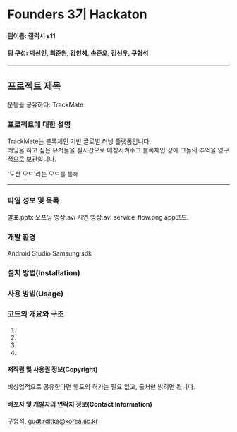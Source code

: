 # Founders 3기 Hackaton  

#### 팀이름: 갤럭시 s11

#### 팀 구성: 박신언, 최준원, 강인혜, 송준오, 김선우, 구형석  
  
<hr>
  
## 프로젝트 제목
운동을 공유하다: TrackMate

### 프로젝트에 대한 설명
TrackMate는 블록체인 기반 글로벌 러닝 플랫폼입니다.  
러닝을 하고 싶은 유저들을 실시간으로 매칭시켜주고 블록체인 상에 그들의 추억을 영구적으로 보관합니다.  
  
'도전 모드'라는 모드를 통해 
  
<hr>
  
### 파일 정보 및 목록
발표.pptx
오프닝 영상.avi
시연 영상.avi
service_flow.png
app코드.
  
  
### 개발 환경
Android Studio
Samsung sdk
  
### 설치 방법(Installation)

### 사용 방법(Usage)


### 코드의 개요와 구조
1)
2)
3)
4)


#### 저작권 및 사용권 정보(Copyright)

비상업적으로 공유한다면 별도의 허가는 필요 없고, 출처만 밝히면 됩니다.

#### 배포자 및 개발자의 연락처 정보(Contact Information)

구형석, gudtjrdltka@korea.ac.kr
